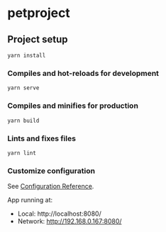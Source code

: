 # petproject

## Project setup
```
yarn install
```

### Compiles and hot-reloads for development
```
yarn serve
```

### Compiles and minifies for production
```
yarn build
```

### Lints and fixes files
```
yarn lint
```

### Customize configuration
See [Configuration Reference](https://cli.vuejs.org/config/).

App running at:
  - Local:   http://localhost:8080/
  - Network: http://192.168.0.167:8080/
